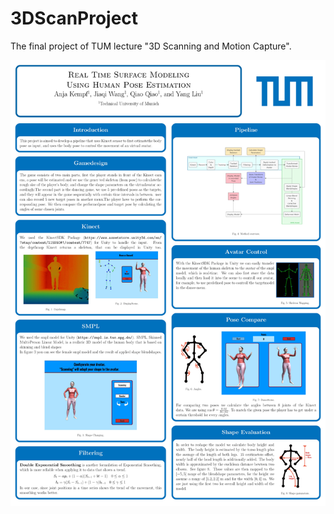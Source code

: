 # 3DScanProject

The final project of TUM lecture "3D Scanning and Motion Capture".

![poster](https://github.com/qiaoqiao7878/3DScanProject/blob/master/poster.jpg?raw=true "Title")
